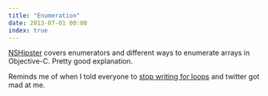```yaml
---
title: "Enumeration"
date: 2013-07-01 00:00
index: true
---
```


[NSHipster](http://nshipster.com/enumerators/) covers enumerators and different ways to enumerate arrays in Objective-C. Pretty good explanation.

Reminds me of when I told everyone to [stop writing for loops](/blog/stop-writing-for-loops) and twitter got mad at me.

<!-- more -->
